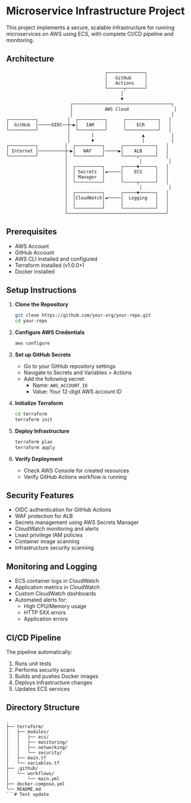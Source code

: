 # Microservice Infrastructure Project

This project implements a secure, scalable infrastructure for running microservices on AWS using ECS, with complete CI/CD pipeline and monitoring.

## Architecture

```ascii
                                     ┌──────────────┐
                                     │   GitHub     │
                                     │   Actions    │
                                     └──────┬───────┘
                                           │
                                           ▼
                        ┌─────────────────────────────────────┐
                        │            AWS Cloud                 │
                        │                                     │
┌──────────┐           │  ┌──────────┐      ┌────────────┐   │
│  GitHub  │─────OIDC──┼─▶│   IAM    │      │    ECR     │   │
└──────────┘           │  └──────────┘      └────────────┘   │
                       │        │                  ▲          │
                       │        ▼                  │          │
┌──────────┐          │  ┌──────────┐      ┌────────────┐   │
│ Internet │──────────┼─▶│   WAF    │─────▶│    ALB     │   │
└──────────┘          │  └──────────┘      └─────┬──────┘   │
                      │                           │          │
                      │  ┌──────────┐      ┌─────▼──────┐   │
                      │  │ Secrets  │◄─────│    ECS     │   │
                      │  │ Manager  │      │            │   │
                      │  └──────────┘      └─────┬──────┘   │
                      │                           │          │
                      │  ┌──────────┐      ┌─────▼──────┐   │
                      │  │CloudWatch│◄─────│  Logging   │   │
                      │  │          │      │            │   │
                      │  └──────────┘      └────────────┘   │
                      └─────────────────────────────────────┘
```

## Prerequisites

- AWS Account
- GitHub Account
- AWS CLI installed and configured
- Terraform installed (v1.0.0+)
- Docker installed

## Setup Instructions

1. **Clone the Repository**
   ```bash
   git clone https://github.com/your-org/your-repo.git
   cd your-repo
   ```

2. **Configure AWS Credentials**
   ```bash
   aws configure
   ```

3. **Set up GitHub Secrets**
   - Go to your GitHub repository settings
   - Navigate to Secrets and Variables > Actions
   - Add the following secret:
     - Name: `AWS_ACCOUNT_ID`
     - Value: Your 12-digit AWS account ID

4. **Initialize Terraform**
   ```bash
   cd terraform
   terraform init
   ```

5. **Deploy Infrastructure**
   ```bash
   terraform plan
   terraform apply
   ```

6. **Verify Deployment**
   - Check AWS Console for created resources
   - Verify GitHub Actions workflow is running

## Security Features

- OIDC authentication for GitHub Actions
- WAF protection for ALB
- Secrets management using AWS Secrets Manager
- CloudWatch monitoring and alerts
- Least privilege IAM policies
- Container image scanning
- Infrastructure security scanning

## Monitoring and Logging

- ECS container logs in CloudWatch
- Application metrics in CloudWatch
- Custom CloudWatch dashboards
- Automated alerts for:
  - High CPU/Memory usage
  - HTTP 5XX errors
  - Application errors

## CI/CD Pipeline

The pipeline automatically:
1. Runs unit tests
2. Performs security scans
3. Builds and pushes Docker images
4. Deploys infrastructure changes
5. Updates ECS services

## Directory Structure

```
.
├── terraform/
│   ├── modules/
│   │   ├── ecs/
│   │   ├── monitoring/
│   │   ├── networking/
│   │   └── security/
│   ├── main.tf
│   └── variables.tf
├── .github/
│   └── workflows/
│       └── main.yml
├── docker-compose.yml
└── README.md
```# Test update
